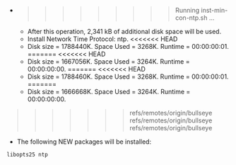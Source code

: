 * >>>>>>>>> Running inst-min-con-ntp.sh ...
  * After this operation, 2,341 kB of additional disk space will be used.
  * Install Network Time Protocol: ntp.
<<<<<<< HEAD
  * Disk size = 1788440K. Space Used = 3268K. Runtime = 00:00:00:01.
=======
<<<<<<< HEAD
  * Disk size = 1667056K. Space Used = 3264K. Runtime = 00:00:00:00.
=======
<<<<<<< HEAD
  * Disk size = 1788460K. Space Used = 3268K. Runtime = 00:00:00:01.
=======
  * Disk size = 1666668K. Space Used = 3264K. Runtime = 00:00:00:00.
>>>>>>> refs/remotes/origin/bullseye
>>>>>>> refs/remotes/origin/bullseye
>>>>>>> refs/remotes/origin/bullseye
  * The following NEW packages will be installed:
  ```bash
libopts25 ntp
  ```
